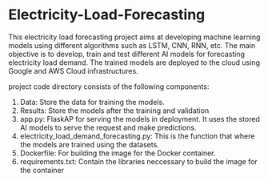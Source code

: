 # Electricity-Load-Forecasting
This electricity load forecasting project aims at developing machine learning models using different algorithms such as LSTM, CNN, RNN, etc. The main objective is to develop, train and test different AI models for forecasting electricity load demand.
The trained models are deployed to the cloud using Google and AWS Cloud infrastructures. 

 project code directory consists of the following components:
1. Data: Store the data for training the models.
2. Results: Store the models after the training and validation
3. app.py: FlaskAP for serving the models in deployment. It uses the stored AI models to serve the request and make predictions.
4. electricity_load_demand_forecasting.py: This is the function that where the models are trained using the datasets.
5. Dockerfile: For building the image for the Docker container.
6. requirements.txt: Contain the libraries neccessary to build the image for the container


